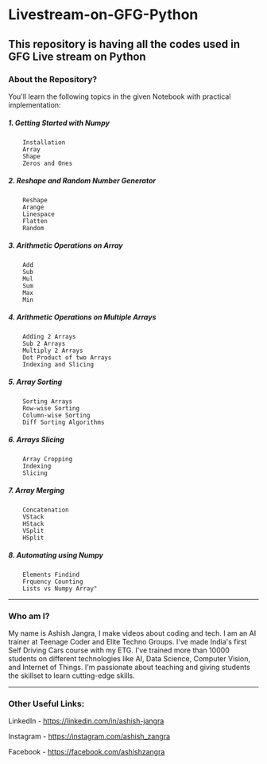 # Livestream-on-GFG-Python
This repository is having all the codes used in GFG Live stream on Python
-----

### About the Repository?

You'll learn the following topics in the given Notebook with practical implementation:
##### 1. Getting Started with Numpy
        Installation 
        Array
        Shape
        Zeros and Ones
##### 2. Reshape and Random Number Generator
        Reshape
        Arange
        Linespace
        Flatten
        Random
##### 3. Arithmetic Operations on Array
        Add
        Sub
        Mul
        Sum
        Max
        Min
##### 4. Arithmetic Operations on Multiple Arrays
        Adding 2 Arrays
        Sub 2 Arrays
        Multiply 2 Arrays
        Dot Product of two Arrays
        Indexing and Slicing
##### 5. Array Sorting	
        Sorting Arrays
        Row-wise Sorting
        Column-wise Sorting
        Diff Sorting Algorithms
##### 6. Arrays Slicing	
        Array Cropping
        Indexing
        Slicing
##### 7. Array Merging
        Concatenation
        VStack
        HStack
        VSplit
        HSplit
##### 8. Automating using Numpy
        Elements Findind
        Frquency Counting
        Lists vs Numpy Array"
-----

### Who am I?

My name is Ashish Jangra, I make videos about coding and tech. I am an AI trainer at Teenage Coder and Elite Techno Groups. I've made India's first Self Driving Cars course with my ETG. I've trained more than 10000 students on different technologies like AI, Data Science, Computer Vision, and Internet of Things. I'm passionate about teaching and giving students the skillset to learn cutting-edge skills.

-----

### Other Useful Links:

LinkedIn - https://linkedin.com/in/ashish-jangra 

Instagram - https://instagram.com/ashish_zangra 

Facebook - https://facebook.com/ashishzangra
